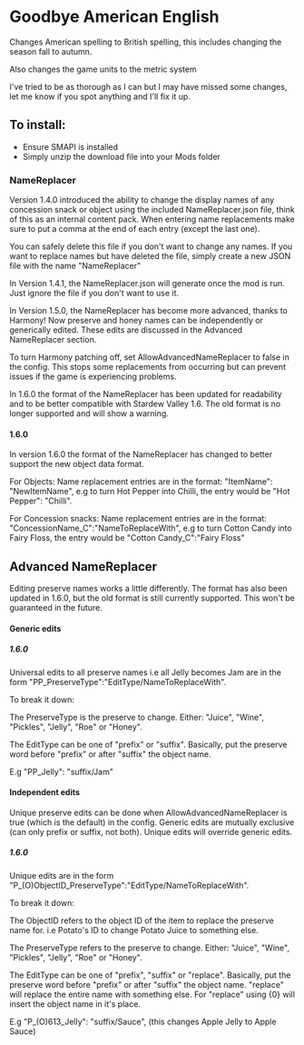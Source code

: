 # Goodbye American English #

Changes American spelling to British spelling, this includes changing the season fall to autumn.

Also changes the game units to the metric system

I've tried to be as thorough as I can but I may have missed some changes, let me know if you spot anything and I'll fix it up.

## To install: ##
- Ensure SMAPI is installed
- Simply unzip the download file into your Mods folder

### NameReplacer ###
Version 1.4.0 introduced the ability to change the display names of any concession snack or object using the included NameReplacer.json file, think of this as an internal content pack. When entering name replacements make sure to put a comma at the end of each entry (except the last one). 

You can safely delete this file if you don't want to change any names. If you want to replace names but have deleted the file, simply create a new JSON file with the name "NameReplacer"

In Version 1.4.1, the NameReplacer.json will generate once the mod is run. Just ignore the file if you don't want to use it.

In Version 1.5.0, the NameReplacer has become more advanced, thanks to Harmony! Now preserve and honey names can be independently or generically edited. These edits are discussed in the Advanced NameReplacer section. 

To turn Harmony patching off, set AllowAdvancedNameReplacer to false in the config. This stops some replacements from occurring but can prevent issues if the game is experiencing problems.

In 1.6.0 the format of the NameReplacer has been updated for readability and to be better compatible with Stardew Valley 1.6. The old format is no longer supported and will show a warning.
#### 1.6.0 ####
In version 1.6.0 the format of the NameReplacer has changed to better support the new object data format.

For Objects: Name replacement entries are in the format: "ItemName": "NewItemName", e.g to turn Hot Pepper into Chilli, the entry would be "Hot Pepper": "Chilli".

For Concession snacks: Name replacement entries are in the format: "ConcessionName_C":"NameToReplaceWith", e.g to turn Cotton Candy into Fairy Floss, the entry would be "Cotton Candy_C":"Fairy Floss"

## Advanced NameReplacer ##

Editing preserve names works a little differently. The format has also been updated in 1.6.0, but the old format is still currently supported. This won't be guaranteed in the future.

#### Generic edits ####

##### 1.6.0 #####
Universal edits to all preserve names i.e all Jelly becomes Jam are in the form "PP_PreserveType":"EditType/NameToReplaceWith".

To break it down:

The PreserveType is the preserve to change. Either: "Juice", "Wine", "Pickles", "Jelly", "Roe" or "Honey".

The EditType can be one of "prefix" or "suffix". Basically, put the preserve word before "prefix" or after "suffix" the object name.

E.g "PP_Jelly": "suffix/Jam"

#### Independent edits ####

Unique preserve edits can be done when AllowAdvancedNameReplacer is true (which is the default) in the config. 
Generic edits are mutually exclusive (can only prefix or suffix, not both). Unique edits will override generic edits.

##### 1.6.0 #####
Unique edits are in the form "P_(O)ObjectID_PreserveType":"EditType/NameToReplaceWith".

To break it down:

The ObjectID refers to the object ID of the item to replace the preserve name for. i.e Potato's ID to change Potato Juice to something else.

The PreserveType refers to the preserve to change. Either: "Juice", "Wine", "Pickles", "Jelly", "Roe" or "Honey".

The EditType can be one of "prefix", "suffix" or "replace". Basically, put the preserve word before "prefix" or after "suffix" the object name. "replace" will replace the entire name with something else. For "replace" using {0} will insert the object name in it's place.

E.g "P_(O)613_Jelly": "suffix/Sauce", (this changes Apple Jelly to Apple Sauce)





